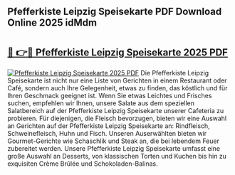 ## Pfefferkiste Leipzig Speisekarte PDF Download Online 2025 idMdm

# <h2><a href="http://gcdfxb.nevu.top/?p=Pfefferkiste+Leipzig+Speisekarte">🔗 👉🔴 Pfefferkiste Leipzig Speisekarte 2025 PDF</a></h2>

[![Pfefferkiste Leipzig Speisekarte 2025 PDF](https://i.imgur.com/dBaPXMq.png)](http://gcdfxb.nevu.top/?p=Pfefferkiste+Leipzig+Speisekarte)
Die Pfefferkiste Leipzig Speisekarte ist nicht nur eine Liste von Gerichten in einem Restaurant oder Café, sondern auch Ihre Gelegenheit, etwas zu finden, das köstlich und für Ihren Geschmack geeignet ist. Wenn Sie etwas Leichtes und Frisches suchen, empfehlen wir Ihnen, unsere Salate aus dem speziellen Salatbereich auf der Pfefferkiste Leipzig Speisekarte unserer Cafeteria zu probieren. Für diejenigen, die Fleisch bevorzugen, bieten wir eine Auswahl an Gerichten auf der Pfefferkiste Leipzig Speisekarte an: Rindfleisch, Schweinefleisch, Huhn und Fisch. Unseren Auserwählten bieten wir Gourmet-Gerichte wie Schaschlik und Steak an, die bei lebendem Feuer zubereitet werden. Unsere Pfefferkiste Leipzig Speisekarte umfasst eine große Auswahl an Desserts, von klassischen Torten und Kuchen bis hin zu exquisiten Crème Brûlée und Schokoladen-Balinas.
